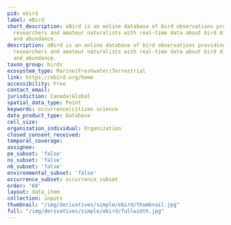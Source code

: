 ```yaml
---
pid: ebird
label: eBird
short_description: eBird is an online database of bird observations providing scientists,
  researchers and amateur naturalists with real-time data about bird distribution
  and abundance.
description: eBird is an online database of bird observations providing scientists,
  researchers and amateur naturalists with real-time data about bird distribution
  and abundance.
taxon_group: birds
ecosystem_type: Marine|Freshwater|Terrestrial
link: https://ebird.org/home
accessibility: Free
contact_email: 
jurisdiction: Canada|Global
spatial_data_type: Point
keywords: occurrence|citizen science
data_product_type: Database
cell_size: 
organization_individual: Organization
closed_consent_received: 
temporal_coverage: 
assignee: 
pe_subset: 'false'
ns_subset: 'false'
nb_subset: 'false'
environmental_subset: 'false'
occurrence_subset: occurrence_subset
order: '68'
layout: data_item
collection: inputs
thumbnail: "/img/derivatives/simple/ebird/thumbnail.jpg"
full: "/img/derivatives/simple/ebird/fullwidth.jpg"
---
```

